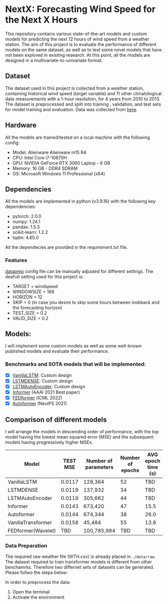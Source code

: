 # NextX: Forecasting Wind Speed for the Next X Hours

This repository contains various state-of-the-art models and custom models for predicting the next 12 hours of wind speed from a weather station. The aim of this project is to evaluate the performance of different models on the same dataset, as well as to test some novel models that have not been explored in existing research. At this point, all the models are designed in a multivariate-to-univariate format.

##  Dataset
The dataset used in this project is collected from a weather station, containing historical wind speed (target variable) and 11 other climatological data measurements with a 1-hour resolution, for 4 years from 2010 to 2013. The dataset is preprocessed and split into training , validation, and test sets for model training and evaluation. Data was collected from [here](https://www.ncei.noaa.gov/data/local-climatological-data/).

##  Hardware
All the models are trained/tested on a local machine with the following config:
- Model: Alienware Alienware m15 R4
- CPU: Intel Core i7-10870H
- GPU: NVIDIA GeForce RTX 3060 Laptop - 6 GB
- Memory: 16 GB - DDR4 SDRAM
- OS: Microsoft Windows 11 Professional (x64)

## Dependencies
All the models are implemented in python (v3.9.16) with the following key dependencies:

- pytorch: 2.0.0
- numpy: 1.24.1
- pandas: 1.5.3
- scikit-learn: 1.2.2
- tqdm: 4.65.0

All the dependecies are provided in the requirement.txt file.

### Features
[dataprep](www.TODO.com) config file can be manually adjusted for different settings. The deafult setting used for this project is:
- TARGET =  windspeed
- WINDOWSIZE = 168
- HORIZON = 12
- SKIP = 0 (in case you desire to skip some hours between lookback and the forecasting horizon)
- TEST_SIZE = 0.2
- VALID_SIZE = 0.2

## Models:
I will implement some custom models as well as some well-known published models and evaluate their performance.

### Benchmarks and SOTA models that will be implemented:
- [x] [VanillaLSTM](https://github.com/Farzad-R/NextX/blob/main/src/models/univariate/LSTMBased.py): Custom design
- [x] [LSTMDENSE](https://github.com/Farzad-R/NextX/blob/main/src/models/univariate/LSTMBased.py): Custom design
- [x] [LSTMAutoEncoder](https://github.com/Farzad-R/NextX/blob/main/src/models/univariate/LSTMBased.py): Custom design
- [x] [Informer](https://arxiv.org/abs/2012.07436) (AAAI 2021 Best paper)
- [x] [FEDformer](https://arxiv.org/abs/2201.12740) (ICML 2022)
- [x] [Autoformer](https://arxiv.org/abs/2106.13008) (NeuIPS 2021)

## Comparison of different models
I will arrange the models in descending order of performance, with the top model having the lowest mean squared error (MSE) and the subsequent models having progressively higher MSEs.

| Model                 | TEST MSE              | Number of parameters      | Number of epochs          | AVG epoch time (s)     |
| ---------------       | --------------------  | -----------------------   | ------------------------  | -----------------------|
| VanillaLSTM           | 0.0117                |128,364                    | 52                        | TBD                    |
| LSTMDENSE             | 0.0119                |137,932                    | 34                        | TBD                    |
| LSTMAutoEncoder       | 0.0119                |305,662                    | 44                        | TBD                    |
| Informer              | 0.0143                |673,420                    | 47                        | 15.5                   |
| Autoformer            | 0.0144                |674,344                    | 38                        | 26.0                   |
| VanillaTransformer    | 0.0158                |45,484                     | 55                        | 13.8                   |
| FEDformer(Wavelet)    | TBD                   |100,785,984                | TBD                       | TBD                    |


### Data Preparation

The required raw weather file (WTH.csv) is already placed in `./data/raw`. The dataset required to train transformer models is different from other benchamrks. Therefore two differnet sets of datasets can be generated. Please follwo the steps below:

In order to preprocess the data:
1. Open the terminal
2. Activate the environment
